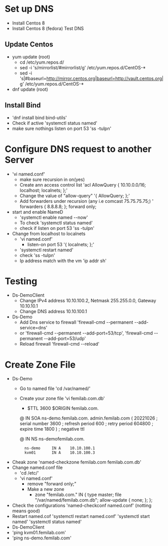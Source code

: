 # Set up DNS
- Install Centos 8
- Install Centos 8 (fedora) Test DNS
## Update Centos 
- yum update (root)
    - cd /etc/yum.repos.d/
    - sed -i 's/mirrorlist/#mirrorlist/g' /etc/yum.repos.d/CentOS-*
    - sed -i 's|#baseurl=http://mirror.centos.org|baseurl=http://vault.centos.org|g' /etc/yum.repos.d/CentOS-*
- dnf update (root)
## Install Bind
- 'dnf install bind bind-utils'
- Check if active 'systemctl status named'
- make sure nothings listen on port 53 'ss -tulpn'
# Configure DNS request to another Server
- 'vi named.conf'
    - make sure recursion in on(yes)
    - Create ann access control list 'acl AllowQuery {
        10.10.0.0/16;
        localhost;
        localnets;
    };'
    - Change the value of "allow-query" '{ AllowQuery; };'
    - Add forwarders under recursion (any i.e comcast 75.75.75.75;) ' forwarders {
                8.8.8.8;
    };
    forward only;
- start and enable NameD
    - 'systemctl enable named --now'
    - To check 'systemctl status named'
    - check if listen on port 53 'ss -tulpn'
- Change from localhost to localnets
    - 'vi named.conf'
        - listen-on port 53 '{ localnets; };'
    - 'systemctl restart named'
    - check 'ss -tulpn'
    - Ip address match with the vm 'ip addr sh'
# Testing
- Ds-DemoClient
    - Change IPv4 address 10.10.100.2, Netmask 255.255.0.0, Gateway 10.10.10.1
    - Change DNS address 10.10.100.1
- Ds-Demo
    - Add Dns service to firewall 'firewall-cmd --permanent --add-service=dns'
    - or 'firewall-cmd --permanent --add-port=53/tcp', 'firewall-cmd --permanent --add-port=53/udp'
    - Reload firewall 'firewall-cmd --reload'
# Create Zone File
- Ds-Demo
    - Go to named file 'cd /var/named/'
    - Create your zone file 'vi femilab.com.db'
        - $TTL 3600
          $ORIGIN femilab.com.

        @     IN SOA 	ns-demo.femilab.com. admin.femilab.com (
                        20221026		; serial number
                        3600			; refresh period
                        600			    ; retry period
                        604800			; expire time
                        1800 )			; negative ttl

        @	IN NS	ns-demofemilab.com.

            ns-demo		IN A	10.10.100.1
            kvm01		IN A	10.10.100.3
- Cheak zone 'named-checkzone femilab.com femilab.com.db'
- Change named.conf file
    - 'cd /etc/'
    - 'vi named.conf'
        - remove "forward only;"
        - Make a new zone
            - zone "femilab.com." IN {
	                    type master;
	                    file "/var/named/femilab.com.db";
	                    allow-update { none; };
               };
- Check the configurations 'named-checkconf named.conf' (notting means good)
- Restart named.cof 'systemctl restart named.conf' 'systemctl start named' 'systemctl status named' 
- Ds-DemoClient
- 'ping kvm01.femilab.com'
- 'ping ns-demo.femilab.com'